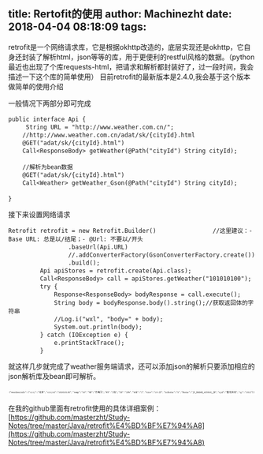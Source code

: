 title: Rertofit的使用
author: Machinezht
date: 2018-04-04 08:18:09
tags:
---
retrofit是一个网络请求库，它是根据okhttp改造的，底层实现还是okhttp，它自身还封装了解析html，json等等的库，用于更便利的restful风格的数据。（python最近也出现了个库requests-html，把请求和解析都封装好了，过一段时间，我会描述一下这个库的简单使用）
目前retrofit的最新版本是2.4.0,我会基于这个版本做简单的使用介绍
<!--more-->

一般情况下两部分即可完成

```
public interface Api {
	 String URL = "http://www.weather.com.cn/";
	//http://www.weather.com.cn/adat/sk/{cityId}.html
	@GET("adat/sk/{cityId}.html")
    Call<ResponseBody> getWeather(@Path("cityId") String cityId);

	//解析为bean数据
	@GET("adat/sk/{cityId}.html")
	Call<Weather> getWeather_Gson(@Path("cityId") String cityId);

}
```

接下来设置网络请求

```
Retrofit retrofit = new Retrofit.Builder()                //这里建议：- Base URL: 总是以/结尾；- @Url: 不要以/开头
                 .baseUrl(Api.URL)
                 //.addConverterFactory(GsonConverterFactory.create())
                 .build();
         Api apiStores = retrofit.create(Api.class);
         Call<ResponseBody> call = apiStores.getWeather("101010100");
         try {
             Response<ResponseBody> bodyResponse = call.execute();
             String body = bodyResponse.body().string();//获取返回体的字符串
             //Log.i("wxl", "body=" + body);
             System.out.println(body);
         } catch (IOException e) {
             e.printStackTrace();
         }
```         

就这样几步就完成了weather服务端请求，还可以添加json的解析只要添加相应的json解析库及bean即可解析。

![upload successful](\assets\online_img\weather.png)

在我的github里面有retrofit使用的具体详细案例：[https://github.com/masterzht/Study-Notes/tree/master/Java/retrofit%E4%BD%BF%E7%94%A8](https://github.com/masterzht/Study-Notes/tree/master/Java/retrofit%E4%BD%BF%E7%94%A8)
    
    
    
    
    